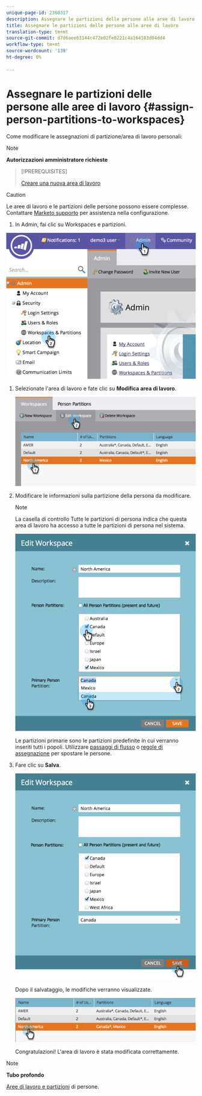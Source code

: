 ```yaml
---
unique-page-id: 2360317
description: Assegnare le partizioni delle persone alle aree di lavoro - Documenti Marketo - Documentazione del prodotto
title: Assegnare le partizioni delle persone alle aree di lavoro
translation-type: tm+mt
source-git-commit: d7d6aee63144c472e02fe0221c4a164183d04dd4
workflow-type: tm+mt
source-wordcount: '139'
ht-degree: 0%

---
```



# Assegnare le partizioni delle persone alle aree di lavoro {#assign-person-partitions-to-workspaces}

Come modificare le assegnazioni di partizione/area di lavoro personali:

>[!NOTE]
>
>**Autorizzazioni amministratore richieste**

>[!PREREQUISITES]
>
>[Creare una nuova area di lavoro](create-a-new-workspace.md)

>[!CAUTION]
>
>Le aree di lavoro e le partizioni delle persone possono essere complesse. Contattare [Marketo supporto](http://support.marketo.com/) per assistenza nella configurazione.

1. In Admin, fai clic su Workspaces e partizioni.

![](assets/image2014-9-17-11-3a13-3a24.png)

1. Selezionate l&#39;area di lavoro e fate clic su **Modifica area di lavoro**.

   ![](assets/two-3.png)

1. Modificare le informazioni sulla partizione della persona da modificare.

   >[!NOTE]
   >
   >La casella di controllo Tutte le partizioni di persona indica che questa area di lavoro ha accesso a tutte le partizioni di persona nel sistema.

   ![](assets/three-3.png)

   Le partizioni primarie sono le partizioni predefinite in cui verranno inseriti tutti i popoli. Utilizzare [passaggi di flusso](../../../product-docs/core-marketo-concepts/smart-campaigns/flow-actions/use-add-choice-in-a-flow-step.md) o [regole di assegnazione](assigning-person-partitions-with-assignment-rules.md) per spostare le persone.

1. Fare clic su **Salva**.

   ![](assets/four-3.png)

   Dopo il salvataggio, le modifiche verranno visualizzate.

   ![](assets/image2014-9-17-11-3a14-3a53.png)

   Congratulazioni! L&#39;area di lavoro è stata modificata correttamente.

>[!NOTE]
>
>**Tubo profondo**
>
>[Aree di lavoro e partizioni](understanding-workspaces-and-person-partitions.md) di persone.

